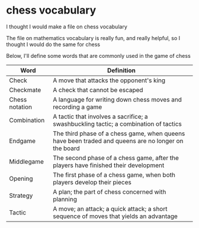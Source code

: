 # chess vocabulary

I thought I would make a file on chess vocabulary

The file on mathematics vocabulary is really fun, and really helpful, so I thought I would do the same for chess

Below, I'll define some words that are commonly used in the game of chess

| Word | Definition |
| ---- | ---------- |
| Check | A move that attacks the opponent's king |
| Checkmate | A check that cannot be escaped |
| Chess notation | A language for writing down chess moves and recording a game |
| Combination | A tactic that involves a sacrifice; a swashbuckling tactic; a combination of tactics |
| Endgame | The third phase of a chess game, when queens have been traded and queens are no longer on the board |
| Middlegame | The second phase of a chess game, after the players have finished their development |
| Opening | The first phase of a chess game, when both players develop their pieces |
| Strategy | A plan; the part of chess concerned with planning |
| Tactic | A move; an attack; a quick attack; a short sequence of moves that yields an advantage |
